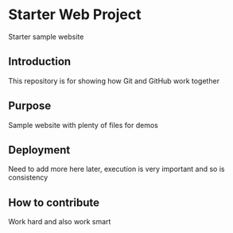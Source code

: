# Starter Web Project

Starter sample website

## Introduction
This repository is for showing how Git and GitHub work together

## Purpose

Sample website with plenty of files for demos

## Deployment

Need to add more here later, execution is very important and so is consistency
 
## How to contribute

Work hard and also work smart